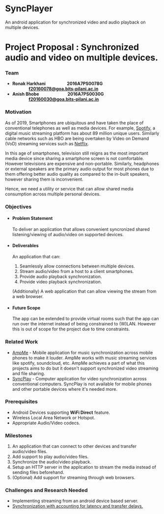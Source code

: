 # SyncPlayer

An android application for synchronized video and audio playback on multiple devices.



# Project Proposal : Synchronized audio and video on multiple devices.

### Team 

- **Ronak Harkhani &nbsp;&nbsp;&nbsp;&nbsp;&nbsp;&nbsp;&nbsp;&nbsp;&nbsp;&nbsp;&nbsp;&nbsp;&nbsp;&nbsp;&nbsp;&nbsp;&nbsp;&nbsp;&nbsp;&nbsp;2016A7PS0078G &nbsp;&nbsp;&nbsp;&nbsp;&nbsp;&nbsp;&nbsp;&nbsp;&nbsp;&nbsp;&nbsp;&nbsp;&nbsp;&nbsp;&nbsp;&nbsp;f20160078@goa.bits-pilani.ac.in**
- **Anish Bhobe &nbsp;&nbsp;&nbsp;&nbsp;&nbsp;&nbsp;&nbsp;&nbsp;&nbsp;&nbsp;&nbsp;&nbsp;&nbsp;&nbsp;&nbsp;&nbsp;&nbsp;&nbsp;&nbsp;&nbsp;&nbsp;&nbsp;&nbsp;&nbsp;&nbsp;&nbsp;&nbsp;2016A7PS0030G &nbsp;&nbsp;&nbsp;&nbsp;&nbsp;&nbsp;&nbsp;&nbsp;&nbsp;&nbsp;&nbsp;&nbsp;&nbsp;&nbsp;&nbsp;&nbsp;f20160030@goa.bits-pilani.ac.in**

### Motivation

As of 2019, Smartphones are ubiquitous and have taken the place of conventional telephones as well as media devices. For example, [Spotify](https://www.spotify.com), a digital music streaming platform has about 89 million unique users. Similarly cable networks such as HBO are being overtaken by Video on Demand (VoD) streaming services such as [Netflix](https://www.netflix.com).

In this age of smartphones, television still reigns as the most important media device since sharing a smartphone screen is not comfortable. However televisions are expensive and non-portable. Similarly, headphones or external speakers are the primary audio output for most phones due to them offering better audio quality as compared to the in-built speakers, however sharing them is inconvenient.

Hence, we need a utility or service that can allow shared media consumption across multiple personal devices.

### Objectives

- #### Problem Statement

  To deliver an application that allows convenient syncronized shared listening/viewing of audio/video on supported devices. 

- #### Deliverables

  An application that can:

  1. Seamlessly allow connections between multiple devices.
  2. Stream audio/video from a host to a client smartphones.
  3. Provide audio playback synchronization.
  4. Provide video playback synchronization.

  (Additionally) A web application that can allow viewing the stream from a web browser.

- #### Future Scope

  The app can be extended to provide virtual rooms such that the app can run over the internet instead of being constrained to (W)LAN. However this is out of scope for the project due to time constraints.

### Related Work

- [AmpMe](https://www.ampme.com) - Mobile application for music synchronization across mobile phones to make it louder. AmpMe works with music streaming services like spotify, soundcloud, etc. AmpMe achieves  a part of what this projects aims to do but it doesn't support synchronized video streaming and file sharing.
- [SyncPlay](https://syncplay.pl) - Computer application for video synchronization across conventional computers. SyncPlay is not available for mobile phones and other portable devices where it's needed more.

### Prerequisites

- Android Devices supporting **WiFi Direct** feature.
- Wireless Local Area Network or Hotspot.
- Appropriate Audio/Video codecs.

### Milestones

1. An application that can connect to other devices and transfer audio/video files.
2. Add support to play audio/video files.
3. Synchronize the audio/video playback.
4. Setup an HTTP server in the application to stream the media instead of sending files beforehand.
5. (Optional) Add support for streaming through web browsers.

### Challenges and Research Needed

- Implementing streaming from an android device based server.
- [Synchronization with accounting for latency and transfer delays.](https://pub.tik.ee.ethz.ch/students/2015-FS/SA-2015-02.pdf)